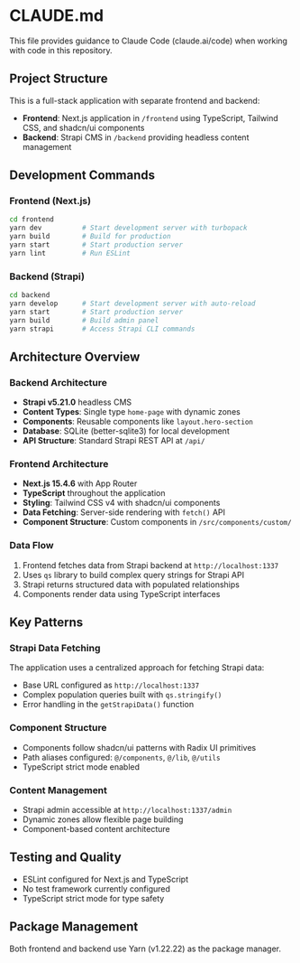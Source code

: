 # CLAUDE.md

This file provides guidance to Claude Code (claude.ai/code) when working with code in this repository.

## Project Structure

This is a full-stack application with separate frontend and backend:

- **Frontend**: Next.js application in `/frontend` using TypeScript, Tailwind CSS, and shadcn/ui components
- **Backend**: Strapi CMS in `/backend` providing headless content management

## Development Commands

### Frontend (Next.js)
```bash
cd frontend
yarn dev          # Start development server with turbopack
yarn build        # Build for production
yarn start        # Start production server
yarn lint         # Run ESLint
```

### Backend (Strapi)
```bash
cd backend
yarn develop      # Start development server with auto-reload
yarn start        # Start production server
yarn build        # Build admin panel
yarn strapi       # Access Strapi CLI commands
```

## Architecture Overview

### Backend Architecture
- **Strapi v5.21.0** headless CMS
- **Content Types**: Single type `home-page` with dynamic zones
- **Components**: Reusable components like `layout.hero-section`
- **Database**: SQLite (better-sqlite3) for local development
- **API Structure**: Standard Strapi REST API at `/api/`

### Frontend Architecture
- **Next.js 15.4.6** with App Router
- **TypeScript** throughout the application
- **Styling**: Tailwind CSS v4 with shadcn/ui components
- **Data Fetching**: Server-side rendering with `fetch()` API
- **Component Structure**: Custom components in `/src/components/custom/`

### Data Flow
1. Frontend fetches data from Strapi backend at `http://localhost:1337`
2. Uses `qs` library to build complex query strings for Strapi API
3. Strapi returns structured data with populated relationships
4. Components render data using TypeScript interfaces

## Key Patterns

### Strapi Data Fetching
The application uses a centralized approach for fetching Strapi data:
- Base URL configured as `http://localhost:1337`
- Complex population queries built with `qs.stringify()`
- Error handling in the `getStrapiData()` function

### Component Structure
- Components follow shadcn/ui patterns with Radix UI primitives
- Path aliases configured: `@/components`, `@/lib`, `@/utils`
- TypeScript strict mode enabled

### Content Management
- Strapi admin accessible at `http://localhost:1337/admin`
- Dynamic zones allow flexible page building
- Component-based content architecture

## Testing and Quality

- ESLint configured for Next.js and TypeScript
- No test framework currently configured
- TypeScript strict mode for type safety

## Package Management

Both frontend and backend use Yarn (v1.22.22) as the package manager.
